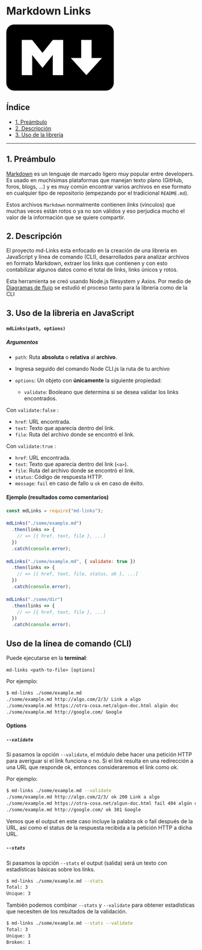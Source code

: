 # Markdown Links


![markdownLogo](mdImage.png)

## Índice

* [1. Preámbulo](#1-preámbulo)
* [2. Descripción](#2-descripción)
* [3. Uso de la librería](#3-uso-de-la-librería)

***

## 1. Preámbulo

[Markdown](https://es.wikipedia.org/wiki/Markdown) es un lenguaje de marcado
ligero muy popular entre developers. Es usado en muchísimas plataformas que
manejan texto plano (GitHub, foros, blogs, ...) y es muy común
encontrar varios archivos en ese formato en cualquier tipo de repositorio
(empezando por el tradicional `README.md`).

Estos archivos `Markdown` normalmente contienen _links_ (vínculos) que
muchas veces están rotos o ya no son válidos y eso perjudica mucho el valor de
la información que se quiere compartir.

## 2. Descripción

El proyecto md-Links esta enfocado en la creación de una libreria en JavaScript y línea de comando (CLI), desarrollados para analizar archivos en formato Markdown, extraer los links que contienen y con esto contabilizar algunos datos como el total de links, links únicos y rotos.

Esta herramienta se creó usando Node.js filesystem y Axios. Por medio de [Diagramas de flujo](https://drive.google.com/file/d/1CYSx3gwyJiXIfdOtjMtlqnK5zKRVT3X3/view?usp=sharing) se estudió el proceso tanto para la libreria como de la CLI

## 3. Uso de la libreria en JavaScript 

#### `mdLinks(path, options)`

##### Argumentos

* `path`: Ruta **absoluta** o **relativa** al **archivo**.

- Ingresa seguido del comando Node CLI.js la ruta de tu archivo

* `options`: Un objeto con **únicamente** la siguiente propiedad:

  - `validate`: Booleano que determina si se desea validar los links
    encontrados.

Con `validate:false` :

* `href`: URL encontrada.
* `text`: Texto que aparecía dentro del link.
* `file`: Ruta del archivo donde se encontró el link.

Con `validate:true` :

* `href`: URL encontrada.
* `text`: Texto que aparecía dentro del link (`<a>`).
* `file`: Ruta del archivo donde se encontró el link.
* `status`: Código de respuesta HTTP.
* `message`:  `fail` en caso de fallo u `ok` en caso de éxito.

#### Ejemplo (resultados como comentarios)

```js
const mdLinks = require("md-links");

mdLinks("./some/example.md")
  .then(links => {
    // => [{ href, text, file }, ...]
  })
  .catch(console.error);

mdLinks("./some/example.md", { validate: true })
  .then(links => {
    // => [{ href, text, file, status, ok }, ...]
  })
  .catch(console.error);

mdLinks("./some/dir")
  .then(links => {
    // => [{ href, text, file }, ...]
  })
  .catch(console.error);
```

## Uso de la línea de comando (CLI)

Puede ejecutarse en la **terminal**:

`md-links <path-to-file> [options]`

Por ejemplo:

```sh
$ md-links ./some/example.md
./some/example.md http://algo.com/2/3/ Link a algo
./some/example.md https://otra-cosa.net/algun-doc.html algún doc
./some/example.md http://google.com/ Google
```

#### Options

##### `--validate`

Si pasamos la opción `--validate`, el módulo debe hacer una petición HTTP para
averiguar si el link funciona o no. Si el link resulta en una redirección a una
URL que responde ok, entonces consideraremos el link como ok.

Por ejemplo:

```sh
$ md-links ./some/example.md --validate
./some/example.md http://algo.com/2/3/ ok 200 Link a algo
./some/example.md https://otra-cosa.net/algun-doc.html fail 404 algún doc
./some/example.md http://google.com/ ok 301 Google
```
Vemos que el output en este caso incluye la palabra ok o fail después de la URL, así como el status de la respuesta recibida a la petición HTTP a dicha URL.


##### `--stats`

Si pasamos la opción `--stats` el output (salida) será un texto con estadísticas básicas sobre los links.

```sh
$ md-links ./some/example.md --stats
Total: 3
Unique: 3
```

También podemos combinar `--stats` y `--validate` para obtener estadísticas que
necesiten de los resultados de la validación.

```sh
$ md-links ./some/example.md --stats --validate
Total: 3
Unique: 3
Broken: 1
```